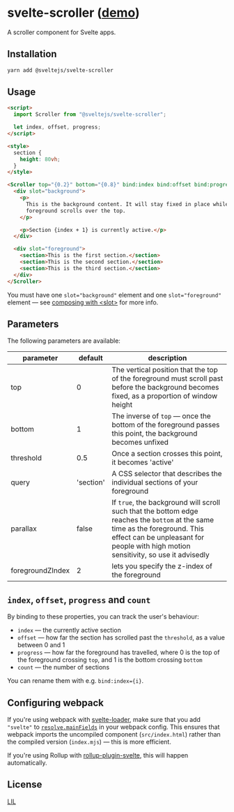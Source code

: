# svelte-scroller ([demo](https://svelte.dev/repl/76846b7ae27b3a21becb64ffd6e9d4a6?version=3))

A scroller component for Svelte apps.

## Installation

```bash
yarn add @sveltejs/svelte-scroller
```

## Usage

```html
<script>
  import Scroller from "@sveltejs/svelte-scroller";

  let index, offset, progress;
</script>

<style>
  section {
    height: 80vh;
  }
</style>

<Scroller top="{0.2}" bottom="{0.8}" bind:index bind:offset bind:progress>
  <div slot="background">
    <p>
      This is the background content. It will stay fixed in place while the
      foreground scrolls over the top.
    </p>

    <p>Section {index + 1} is currently active.</p>
  </div>

  <div slot="foreground">
    <section>This is the first section.</section>
    <section>This is the second section.</section>
    <section>This is the third section.</section>
  </div>
</Scroller>
```

You must have one `slot="background"` element and one `slot="foreground"` element — see [composing with &lt;slot&gt;](https://svelte.dev/tutorial/slots) for more info.

## Parameters

The following parameters are available:

| parameter | default   | description                                                                                                                                                                                                         |
| --------- | --------- | ------------------------------------------------------------------------------------------------------------------------------------------------------------------------------------------------------------------- |
| top       | 0         | The vertical position that the top of the foreground must scroll past before the background becomes fixed, as a proportion of window height                                                                         |
| bottom    | 1         | The inverse of `top` — once the bottom of the foreground passes this point, the background becomes unfixed                                                                                                          |
| threshold | 0.5       | Once a section crosses this point, it becomes 'active'                                                                                                                                                              |
| query     | 'section' | A CSS selector that describes the individual sections of your foreground                                                                                                                                            |
| parallax  | false     | If `true`, the background will scroll such that the bottom edge reaches the `bottom` at the same time as the foreground. This effect can be unpleasant for people with high motion sensitivity, so use it advisedly |
| foregroundZIndex  | 2     | lets you specify the z-index of the foreground |

## `index`, `offset`, `progress` and `count`

By binding to these properties, you can track the user's behaviour:

- `index` — the currently active section
- `offset` — how far the section has scrolled past the `threshold`, as a value between 0 and 1
- `progress` — how far the foreground has travelled, where 0 is the top of the foreground crossing `top`, and 1 is the bottom crossing `bottom`
- `count` — the number of sections

You can rename them with e.g. `bind:index={i}`.

## Configuring webpack

If you're using webpack with [svelte-loader](https://github.com/sveltejs/svelte-loader), make sure that you add `"svelte"` to [`resolve.mainFields`](https://webpack.js.org/configuration/resolve/#resolve-mainfields) in your webpack config. This ensures that webpack imports the uncompiled component (`src/index.html`) rather than the compiled version (`index.mjs`) — this is more efficient.

If you're using Rollup with [rollup-plugin-svelte](https://github.com/rollup/rollup-plugin-svelte), this will happen automatically.

## License

[LIL](LICENSE)
